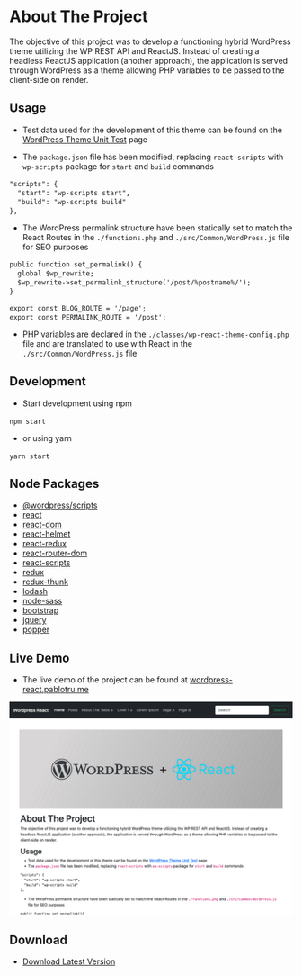 # About The Project

The objective of this project was to develop a functioning hybrid WordPress theme utilizing the WP REST API and ReactJS. Instead of creating a headless ReactJS application (another approach), the application is served through WordPress as a theme allowing PHP variables to be passed to the client-side on render.

## Usage

- Test data used for the development of this theme can be found on the [WordPress Theme Unit Test](https://codex.wordpress.org/Theme_Unit_Test) page

- The `package.json` file has been modified, replacing `react-scripts` with `wp-scripts` package for `start` and `build` commands

```
"scripts": {
  "start": "wp-scripts start",
  "build": "wp-scripts build"
},
```

- The WordPress permalink structure have been statically set to match the React Routes in the `./functions.php` and `./src/Common/WordPress.js` file for SEO purposes

```
public function set_permalink() {
  global $wp_rewrite;
  $wp_rewrite->set_permalink_structure('/post/%postname%/');
}
```

```
export const BLOG_ROUTE = '/page';
export const PERMALINK_ROUTE = '/post';
```

- PHP variables are declared in the `./classes/wp-react-theme-config.php` file and are translated to use with React in the `./src/Common/WordPress.js` file

## Development

- Start development using npm

`npm start`

- or using yarn

`yarn start`

## Node Packages

- [@wordpress/scripts](https://www.npmjs.com/package/@wordpress/scripts)
- [react](https://www.npmjs.com/package/react)
- [react-dom](https://www.npmjs.com/package/react-dom)
- [react-helmet](https://www.npmjs.com/package/react-helmet)
- [react-redux](https://www.npmjs.com/package/react-redux)
- [react-router-dom](https://www.npmjs.com/package/react-router-dom)
- [react-scripts](https://www.npmjs.com/package/react-scripts)
- [redux](https://www.npmjs.com/package/redux)
- [redux-thunk](https://www.npmjs.com/package/redux-thunk)
- [lodash](https://www.npmjs.com/package/lodash)
- [node-sass](https://www.npmjs.com/package/node-sass)
- [bootstrap](https://www.npmjs.com/package/bootstrap)
- [jquery](https://www.npmjs.com/package/jquery)
- [popper](https://www.npmjs.com/package/popper)

## Live Demo

- The live demo of the project can be found at [wordpress-react.pablotru.me](https://wordpress-react.pablotru.me/)

![Live Demo Screenshot](/Screenshot.png "Live Demo Screenshot")

## Download

- [Download Latest Version](https://github.com/pablotru/wordpress-react/releases/tag/v1.0.0)